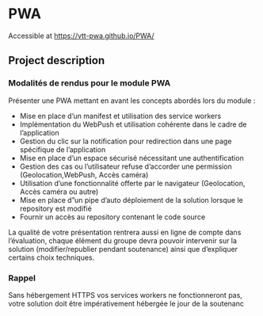 # PWA

Accessible at https://vtt-pwa.github.io/PWA/

## Project description

### Modalités de rendus pour le module PWA

Présenter une PWA mettant en avant les concepts abordés lors du module :
- Mise en place d’un manifest et utilisation des service workers
- Implémentation du WebPush et utilisation cohérente dans le cadre de l’application
- Gestion du clic sur la notification pour redirection dans une page spécifique de l’application
- Mise en place d’un espace sécurisé nécessitant une authentification
- Gestion des cas ou l’utilisateur refuse d’accorder une permission (Geolocation,WebPush, Accès caméra)
- Utilisation d’une fonctionnalité offerte par le navigateur (Geolocation, Accès caméra ou autre)
- Mise en place d”un pipe d’auto déploiement de la solution lorsque le repository est modifié 
- Fournir un accès au repository contenant le code source

La qualité de votre présentation rentrera aussi en ligne de compte dans l’évaluation, chaque élément du groupe devra pouvoir intervenir sur la solution (modifier/republier pendant soutenance)  ainsi que d’expliquer certains choix techniques.

### Rappel

Sans hébergement HTTPS vos services workers ne fonctionneront pas, votre solution doit être impérativement hébergée le jour de la soutenanc
